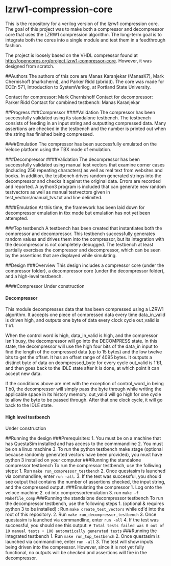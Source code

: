 # lzrw1-compression-core
This is the repository for a verilog version of the lzrw1 compression core. The goal of this project was to make both a compressor and decompressor core that uses the LZRW1 compression algorithm. The long-term goal is to integrate both the cores into a single module and test them in a feedthrough fashion.

The project is loosely based on the VHDL compressor found at http://opencores.org/project,lzrw1-compressor-core. However, it was designed from scratch.


##Authors
The authors of this core are Manas Karanjekar (ManasK7), Mark Chernishoff (markcherni), and Parker Ridd (pbridd). The core was made for ECEn 571, Introduction to SystemVerilog, at Portland State University.

Contact for compressor: Mark Chernishoff
Contact for decompressor: Parker Ridd
Contact for combined testbench: Manas Karanjekar


##Progress
###Compressor
####Validation
The compressor has been successfully validated using its standalone testbench. The testbench consists of feeding in an input string and outputting compressed data. Many assertions are checked in the testbench and the number is printed out when the string has finished being compressed.

####Emulation
The compressor has been successfully emulated on the Veloce platform using the TBX mode of emulation.

###Decompressor
####Validation
The decompressor has been successfully validated using manual test vectors that examine corner cases (including 256 repeating characters) as well as real text from websites and books. In addition, the testbench drives random generated strings into the decompressor and checks it against the original data. Errors are recorded and reported. A python3 program is included that can generate new random testvectors as well as manual testvectors given in test_vectors/manual_tvs.txt and line delimited.

####Emulation
At this time, the framework has been laid down for decompressor emulation in tbx mode but emulation has not yet been attempted.

###Top testbench
A testbench has been created that instantiates both the compressor and decompressor. This testbench successfully generates random values and drives them into the compressor, but its integration with the decompressor is not completely debugged. The testbench at least partially exercises the compressor and decompressor, which can be seen by the assertions that are displayed while simulating.

##Design
###Overview
This design includes a compressor core (under the compressor folder), a decompressor core (under the decompressor folder), and a high-level testbench.

####Compressor
Under construction

#### Decompressor
This module decompresses data that has been compressed using a LZRW1 algorithm. It accepts one piece of
compressed data every time data_in_valid is driven high, and outputs one byte of data every clock cycle
out_valid is 1'b1. 

When the control word is high, data_in_valid is high, and the compressor isn't busy, the decompressor
will go into the DECOMPRESS state. In this state, the decompressor will use the high four bits of the
data_in input to find the length of the compressed data (up to 15 bytes) and the low twelve bits to 
get the offset. It has an offset range of 4095 bytes. It outputs a distinct byte of data on deompressed_byte
for every cycle out_valid is 1'b1, and then goes back to the IDLE state after it is done, at which point
it can accept new data.

If the conditions above are met with the exception of control_word_in being 1'b0, the decompressor will simply
pass the byte through while writing the applicable space in its history memory. out_valid will go high for one
cycle to allow the byte to be passed through. After that one clock cycle, it will go back to the IDLE state.

#### High level testbench
Under construction

##Running the design
###Prerequisites:
	1. You must be on a machine that has QuestaSim installed and has access to the commmandline
	2. You must be on a linux machine
	3. To run the python testbench make stage (optional because randomly generated vectors have been provided), you must have python 3 installed on your computer
###Running the standalone compressor testbench
To run the compressor testbench, use the folliwing steps:
	1. Run `make run_compressor_testbench`
	2. Once questasim is launched via commandline, enter `run -all`.
	3. If the test was successful, you should see output that contains the number of assertions checked, the input string, and the compressed output.
###Emulating the compressor
	1. Log onto the veloce machine
	2. cd into compressor/emulation
	3. run `make -f Makefile_comp`
###Running the standalone decompressor testbench
To run the decompressor testbench, use the following steps
	1. (optional & requires python 3 to be installed)
	 : Run `make create_test_vectors` while cd'd into the root of this repository.
	2. Run `make run_decompressor_testbench`
	3. Once questasim is launched via commandline, enter `run -all` 
	4. If the test was successful, you should see this output:
		```# Total tests failed was 0 out of 10 manual tests + 100 automatically generated tests```
###Running the integrated testbench
	1. Run `make run_top_testbench`
	2. Once questasim is launched via commandline, enter `run -all`
	3. The test will show inputs being driven into the compressor. However, since it is not yet fully functional, no outputs will be checked and assertions will fire in the decompressor.
